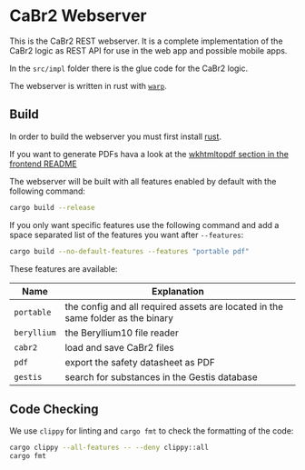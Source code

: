 # CaBr2 Webserver

This is the CaBr2 REST webserver.
It is a complete implementation of the CaBr2 logic as REST API for use in the web app and possible mobile apps.

In the `src/impl` folder there is the glue code for the CaBr2 logic.

The webserver is written in rust with [`warp`](https://lib.rs/crates/warp).

## Build

In order to build the webserver you must first install [rust](https://www.rust-lang.org/tools/install).

If you want to generate PDFs hava a look at the
[wkhtmltopdf section in the frontend README](../frontend/README.md#wkhtmltopdf)

The webserver will be built with all features enabled by default with the following command:

```bash
cargo build --release
```

If you only want specific features use the following command and add a space separated list of the features you want
after `--features`:

```bash
cargo build --no-default-features --features "portable pdf"
```

These features are available:

| Name         | Explanation                                                                     |
|--------------|---------------------------------------------------------------------------------|
| `portable`   | the config and all required assets are located in the same folder as the binary |
| `beryllium`  | the Beryllium10 file reader                                                     |
| `cabr2`      | load and save CaBr2 files                                                       |
| `pdf`        | export the safety datasheet as PDF                                              |
| `gestis`     | search for substances in the Gestis database                                    |

## Code Checking

We use `clippy` for linting and `cargo fmt` to check the formatting of the code:

```bash
cargo clippy --all-features -- --deny clippy::all
cargo fmt
```
